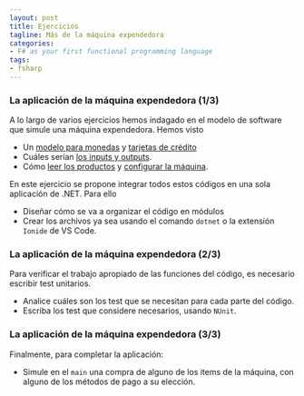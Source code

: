 ```yaml
---
layout: post
title: Ejercicios
tagline: Más de la máquina expendedora
categories: 
- F# as your first functional programming language
tags:
- fsharp
---
```


### La aplicación de la máquina expendedora (1/3)

A lo largo de varios ejercicios hemos indagado en el modelo de software que simule una máquina expendedora. 
Hemos visto

- Un [modelo para monedas](https://ibprogramacionavanzada.github.io/fsharp/14_Exercises/) y [tarjetas de crédito](https://ibprogramacionavanzada.github.io/fsharp/13_Records_es/)
- Cuáles serían [los inputs y outputs](https://ibprogramacionavanzada.github.io/fsharp/73_Exercises/). 
- Cómo [leer los productos](https://ibprogramacionavanzada.github.io/fsharp/70_VendingMachineReadFood/) y [configurar la máquina](https://github.com/IBProgramacionAvanzada/c3p0/blob/main/TP2/TP2.ipynb).

En este ejercicio se propone integrar todos estos códigos en una sola aplicación de .NET. Para ello 

- Diseñar cómo se va a organizar el código en módulos
- Crear los archivos ya sea usando el comando `dotnet` o la extensión `Ionide` de VS Code.
  

### La aplicación de la máquina expendedora (2/3)

Para verificar el trabajo apropiado de las funciones del código, es necesario escribir test unitarios. 

- Analice cuáles son los test que se necesitan para cada parte del código.
- Escriba los test que considere necesarios, usando `NUnit`.


### La aplicación de la máquina expendedora (3/3)

Finalmente, para completar la aplicación:

- Simule en el `main` una compra de alguno de los items de la máquina, con alguno de los métodos de pago a su elección.
